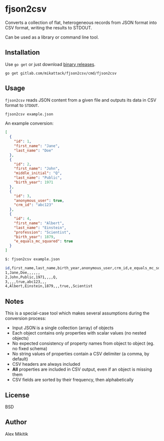 # fjson2csv

Converts a collection of flat, heterogeneous records from JSON format into CSV format, writing the results to STDOUT.

Can be used as a library or command line tool.


## Installation

Use `go get` or just download [binary releases](https://gitlab.com/mikattack/fjson2csv/releases).

```
go get gitlab.com/mikattack/fjson2csv/cmd/fjson2csv
```


## Usage

`fjson2csv` reads JSON content from a given file and outputs its data in CSV format to `STDOUT`.

```sh
fjson2csv example.json
```

An example conversion:

```json
[
  {
    "id": 1,
    "first_name": "Jane",
    "last_name": "Doe"
  },
  {
    "id": 2,
    "first_name": "John",
    "middle_initial": "Q",
    "last_name": "Public",
    "birth_year": 1971
  },
  {
    "id": 3,
    "anonymous_user": true,
    "crm_id": "abc123"
  },
  {
    "id": 4,
    "first_name": "Albert",
    "last_name": "Einstein",
    "profession": "Scientist",
    "birth_year": 1879,
    "e_equals_mc_squared": true
  }
]
```

```sh
$: fjson2csv example.json

id,first_name,last_name,birth_year,anonymous_user,crm_id,e_equals_mc_squared,middle_initial,profession
1,Jane,Doe,,,,,,
2,John,Public,1971,,,,Q,
3,,,,true,abc123,,,
4,Albert,Einstein,1879,,,true,,Scientist
```


## Notes

This is a special-case tool which makes several assumptions during the conversion process:

- Input JSON is a single collection (array) of objects
- Each object contains only properties with scalar values (no nested objects)
- No expected consistency of property names from object to object (eg. no fixed schema)
- No string values of properties contain a CSV delimiter (a comma, by default)
- CSV headers are always included
- **All** properties are included in CSV output, even if an object is missing them
- CSV fields are sorted by their frequency, then alphabetically


## License

BSD


## Author

Alex Mikitik